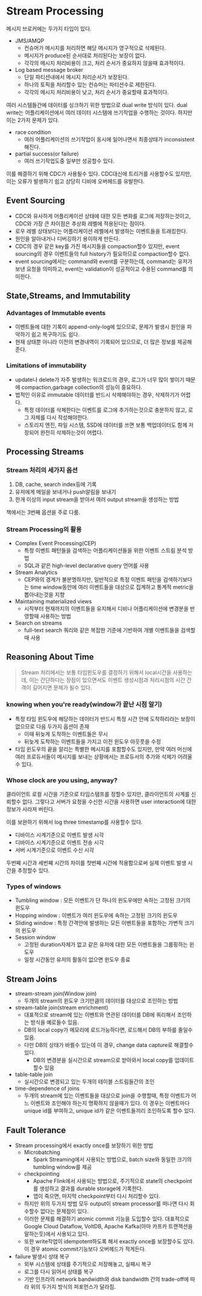 # Stream Processing

메시지 브로커에는 두가지 타입이 있다.

- JMS/AMQP 
  - 컨슈머가 메시지를 처리하면 해당 메시지가 영구적으로 삭제된다.
  - 메시지가 produce된 순서대로 처리된다는 보장이 없다.
  - 각각의 메시지 처리비용이 크고, 처리 순서가 중요하지 않을때 효과적이다.
- Log based message broker
  - 단일 파티션내에서 메시지 처리순서가 보장된다.
  - 하나의 토픽을 처리할수 있는 컨슈머는 파티션수로 제한된다.
  - 각각의 메시지 처리비용이 낮고, 처리 순서가 중요할때 효과적이다.



여러 시스템들간에 데이터를 싱크하기 위한 방법으로 dual write 방식이 있다. dual write는 어플리케이션에서 여러 데이터 시스템에 쓰기작업을 수행하는 것이다. 하지만 이는 2가지 문제가 있다.

- race condition
  - 여러 어플리케이션의 쓰기작업이 동시에 일어나면서 최종상태가 inconsistent해진다.
- partial success(or failure)
  - 여러 쓰기작업도중 일부만 성공할수 있다.

이를 해결하기 위해 CDC가 사용될수 있다. CDC대신에 트리거를 사용할수도 있지만, 이는 오류가 발생하기 쉽고 상당히 디비에 오버헤드를 유발한다.



## Event Sourcing

- CDC와 유사하게 어플리케이션 상태에 대한 모든 변화를 로그에 저장하는것이고, CDC와 가장 큰 차이점은 추상화 레벨에 적용된다는 점이다.
- 로우 레벨 상태보다는 어플리케이션 레벨에서 발생하는 이벤트들을 트래킹한다.
- 원인을 알아내거나 디버깅하기 용이하게 만든다.
- CDC의 경우 같은 key를 가진 메시지들을 compaction할수 있지만, event sourcing의 경우 이벤트들의 full history가 필요하므로 compaction할수 없다.
- event sourcing에서는 command와 event를 구분하는데, command는 유저가 보낸 요청을 의미하고, event는 validation이 성공적이고 수용된 command를 의미한다.

## State,Streams, and Immutability

### Advantages of Immutable events

- 이벤트들에 대한 기록이 append-only-log에 있으므로, 문제가 발생시 원인을 파악하기 쉽고 복구하기도 쉽다.
- 현재 상태뿐 아니라 이전의 변경내역이 기록되어 있으므로, 더 많은 정보를 제공해준다.



### Limitations of immutability

- update나 delete가 자주 발생하는 워크로드의 경우, 로그가 너무 많이 쌓이기 때문에 compaction,garbage collection의 성능이 중요하다.
- 법적인 이유로 immutable 데이터를 반드시 삭제해야하는 경우, 삭제하기가 어렵다.
  - 특정 데이터를 삭제한다는 이벤트를 로그에 추가하는것으로 충분하지 않고, 로그 자체를 다시 작성해야한다.
  - 스토리지 엔진, 파일 시스템, SSD에 데이터를 쓰면 보통 백업데이터도 함께 저장되어 완전히 삭제하는것이 어렵다.



## Processing Streams

### Stream 처리의 세가지 옵션

1. DB, cache, search index등에 기록
2. 유저에게 메일을 보내거나 push알림을 보내기
3. 한개 이상의 input stream을 받아서 여러 output stream을 생성하는 방법

책에서는 3번째 옵션을 주로 다룸.



### Stream Processing의 활용

- Complex Event Processing(CEP)
  - 특정 이벤트 패턴들을 검색하는 어플리케이션들을 위한 이벤트 스트림 분석 방법
  - SQL과 같은 high-level declarative query 언어를 사용
- Stream Analytics
  - CEP와의 경계가 불분명하지만, 일반적으로 특정 이벤트 패턴을 검색하기보다는 time window동안에 여러 이벤트들을 대상으로 집계하고 통계적 metric을 뽑아내는것을 지향
- Maintaining materialized views
  - 시작부터 현재까지의 이벤트들을 유지해서 디비나 어플리케이션에 변경분을 반영할때 사용하는 방법
- Search on streams
  - full-text search 쿼리와 같은 복잡한 기준에 기반하여 개별 이벤트들을 검색할때 사용





## Reasoning About Time

> Stream 처리에서는 보통 타임윈도우를 결정하기 위해서 local시간을 사용하는데, 이는 간단하다는 장점이 있으면서도 이벤트 생성시점과 처리시점의 시간 간격이 길어지면 문제가 될수 있다.

### knowing when you're ready(window가 끝난 시점 알기)

- 특정 타임 윈도우에 해당하는 데이터가 반드시 특정 시간 안에 도착하리라는 보장이 없으므로 다음 두가지 옵션이 존재
  - 이때 뒤늦게 도착하는 이벤트들은 무시
  - 뒤늦게 도착하는 이벤트들을 가지고 이전 윈도우 아웃풋을 수정
-  타임 윈도우의 끝을 알리는 특별한 메시지를 포함할수도 있지만, 만약 여러 머신에 여러 프로듀서들이 메시지를 보내는 상황에서는 프로듀서의 추가와 삭제가 어려울수 있다.

### Whose clock are you using, anyway?

클라이언트 로컬 시간을 기준으로 타임스탬프를 정할수 있지만, 클라이언트의 시계를 신뢰할수 없다. 그렇다고 서버가 요청을 수신한 시간을 사용하면 user interaction에 대한 정보가 사라져 버린다.

이를 보완하기 위해서 log three timestamp를 사용할수 있다.



- 디바이스 시계기준으로 이벤트 발생 시각
- 디바이스 시계기준으로 이벤트 전송 시각
- 서버 시계기준으로 이벤트 수신 시각

두번째 시간과 세번째 시간의 차이를 첫번째 시간에 적용함으로써 실제 이벤트 발생 시간을 추정할수 있다.



### Types of windows

- Tumbling window : 모든 이벤트가 단 하나의 윈도우에만 속하는 고정된 크기의 윈도우
- Hopping window : 이벤트가 여러 윈도우에 속하는 고정된 크기의 윈도우
- Sliding window : 특정 간격안에 발생하는 모든 이벤트들을 포함하는 가변적 크기의 윈도우
- Session window 
  - 고정된 duration자체가 없고 같은 유저에 대한 모든 이벤트들을 그룹핑하는 윈도우
  - 일정 시간동안 유저의 활동이 없으면 윈도우 종료



## Stream Joins

- stream-stream join(Window join)
  - 두개의 stream의 윈도우 크기만큼의 데이터를 대상으로 조인하는 방법 
- stream-table join(stream enrichment)
  - 대표적으로 stream에 있는 이벤트와 연관된 데이터를 DB에 쿼리해서 조인하는 방식을 예로들수 있음.
  - DB의 local copy가 메모리에 로드가능하다면, 로드해서 DB의 부하를 줄일수 있음.
  - 다만 DB의 상태가 바뀔수 있는데 이 경우, change data capture로 해결할수 있다.
    - DB의 변경분을 실시간으로 stream으로 받아와서 local copy를 업데이트 할수 있음
- table-table join
  - 실시간으로 변경되고 있는 두개의 테이블 스트림들간의 조인
- time-dependence of joins
  - 두개의 stream에 있는 이벤트들을 대상으로 join을 수행할때, 특정 이벤트가 어느 이벤트와 조인해야 하는지 명확하지 않을때가 있다. 이 경우는 이벤트마다 unique id를 부여하고, unique id가 같은 이벤트들끼리 조인하도록 할수 있다.



## Fault Tolerance

- Stream processing에서 exactly once를 보장하기 위한 방법
  - Microbatching
    - Spark Streaming에서 사용되는 방법으로, batch size와 동일한 크기의 tumbling window를 제공
  - checkpointing
    - Apache Flink에서 사용되는 방법으로, 주기적으로 state의 checkpoint를 생성하고 결과를 durable storage에 기록한다.
    - 앱이 죽으면, 마지막 checkpoint부터 다시 처리할수 있다.
  - 하지만 위의 두가지 방법 모두 output이 stream processor를 떠나면 다시 회수할수 없다는 문제점이 있다.
  - 이러한 문제를 해결하기 atomic commit 기능을 도입할수 있다. 대표적으로 Google Cloud Dataflow, VoltDB, Apache Kafka(아마 카프카 트랜젝션을 말하는듯)에서 사용되고 있다.
  - 또한 write작업이 idempotent하도록 해서 exactly once를 보장할수도 있다. 이 경우 atomic commit기능보다 오버헤드가 적게든다.
- failure 발생시 상태 복구
  - 외부 시스템에 상태를 주기적으로 저장해놓고, 실패시 복구
  - 로그를 다시 읽어서 상태를 복구
  - 기반 인프라의 network bandwidth와 disk bandwidth 간의 trade-off에 따라 위의 두가지 방식의 퍼포먼스가 달라짐.

